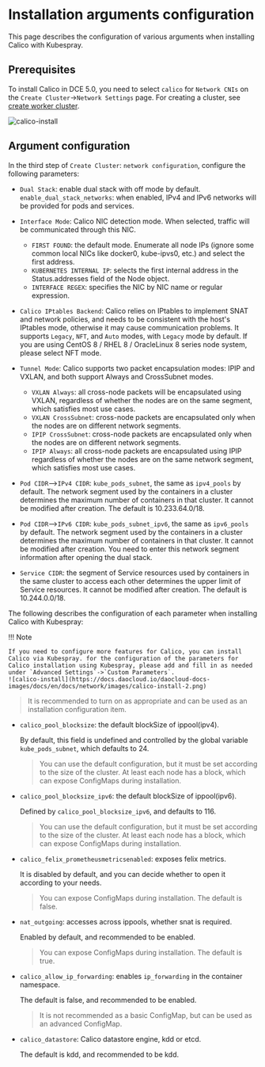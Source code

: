 # Installation arguments configuration

This page describes the configuration of various arguments when installing Calico with Kubespray.

## Prerequisites

To install Calico in DCE 5.0, you need to select `calico` for `Network CNIs` on the `Create Cluster`->`Network Settings` page. For creating a cluster, see [create worker cluster](../../../kpanda/user-guide/clusters/create-cluster.md).

![calico-install](https://docs.daocloud.io/daocloud-docs-images/docs/en/docs/network/images/calico-install-1.png)

## Argument configuration

In the third step of `Create Cluster`: `network configuration`, configure the following parameters:

- `Dual Stack`: enable dual stack with off mode by default. `enable_dual_stack_networks`: when enabled, IPv4 and IPv6 networks will be provided for pods and services.
    
- `Interface Mode`: Calico NIC detection mode. When selected, traffic will be communicated through this NIC.
    - `FIRST FOUND`: the default mode. Enumerate all node IPs (ignore some common local NICs like docker0, kube-ipvs0, etc.) and select the first address.
    - `KUBERNETES INTERNAL IP`: selects the first internal address in the Status.addresses field of the Node object.
    - `INTERFACE REGEX`: specifies the NIC by NIC name or regular expression.
- `Calico IPtables Backend`: Calico relies on IPtables to implement SNAT and network policies, and needs to be consistent with the host's IPtables mode, otherwise it may cause communication problems. It supports `Legacy`, `NFT`, and `Auto` modes, with `Legacy` mode by default. If you are using CentOS 8 / RHEL 8 / OracleLinux 8 series node system, please select NFT mode.
- `Tunnel Mode`: Calico supports two packet encapsulation modes: IPIP and VXLAN, and both support Always and CrossSubnet modes.
    - `VXLAN Always`: all cross-node packets will be encapsulated using VXLAN, regardless of whether the nodes are on the same segment, which satisfies most  use cases.
    - `VXLAN CrossSubnet`: cross-node packets are encapsulated only when the nodes are on different network segments.
    - `IPIP CrossSubnet`: cross-node packets are encapsulated only when the nodes are on different network segments.
    - `IPIP Always`: all cross-node packets are encapsulated using IPIP regardless of whether the nodes are on the same network segment, which satisfies most  use cases.
- `Pod CIDR`—>`IPv4 CIDR`: `kube_pods_subnet`, the same as `ipv4_pools` by default. The network segment used by the containers in a cluster determines the maximum number of containers in that cluster. It cannot be modified after creation. The default is 10.233.64.0/18.
- `Pod CIDR`—>`IPv6 CIDR`: `kube_pods_subnet_ipv6`, the same as `ipv6_pools` by default. The network segment used by the containers in a cluster determines the maximum number of containers in that cluster. It cannot be modified after creation. You need to enter this network segment information after opening the dual stack.
- `Service CIDR`: the segment of Service resources used by containers in the same cluster to access each other determines the upper limit of Service resources. It cannot be modified after creation. The default is 10.244.0.0/18.


The following describes the configuration of each parameter when installing Calico with Kubespray:

!!! Note 

    If you need to configure more features for Calico, you can install Calico via Kubespray. for the configuration of the parameters for Calico installation using Kubespray, please add and fill in as needed under `Advanced Settings`->`Custom Parameters`.
    ![calico-install](https://docs.daocloud.io/daocloud-docs-images/docs/en/docs/network/images/calico-install-2.png)

> It is recommended to turn on as appropriate and can be used as an installation configuration item.

- `calico_pool_blocksize`: the default blockSize of ippool(ipv4).

    By default, this field is undefined and controlled by the global variable `kube_pods_subnet`, which defaults to 24.

    > You can use the default configuration, but it must be set according to the size of the cluster. At least each node has a block, which can expose ConfigMaps during installation.

- `calico_pool_blocksize_ipv6`: the default blockSize of ippool(ipv6).

    Defined by `calico_pool_blocksize_ipv6`, and defaults to 116.

    > You can use the default configuration, but it must be set according to the size of the cluster. At least each node has a block, which can expose ConfigMaps during installation.

- `calico_felix_prometheusmetricsenabled`: exposes felix metrics.

    It is disabled by default, and you can decide whether to open it according to your needs.

    > You can expose ConfigMaps during installation. The default is false.

- `nat_outgoing`: accesses across ippools, whether snat is required.

    Enabled by default, and recommended to be enabled.

    > You can expose ConfigMaps during installation. The default is true.

- `calico_allow_ip_forwarding`: enables `ip_forwarding` in the container namespace.

    The default is false, and recommended to be enabled.

    > It is not recommended as a basic ConfigMap, but can be used as an advanced ConfigMap.

- `calico_datastore`: Calico datastore engine, kdd or etcd.

    The default is kdd, and recommended to be kdd.
